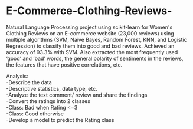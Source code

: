 # E-Commerce-Clothing-Reviews-

Natural Language Processing project using scikit-learn for Women's Clothing Reviews on an E-commerce website (23,000 reviews) using
multiple algorithms (SVM, Naive Bayes, Random Forest, KNN, and Logistic Regression) to classify them into good and bad reviews. Achieved 
an accuracy of 93.3% with SVM. Also extracted the most frequently used ‘good’ and ‘bad’ words, the general polarity of sentiments in the 
reviews, the features that have positive
correlations, etc.   
   
Analysis:       
-Describe the data     
-Descriptive statistics, data type, etc.    
-Analyze the text comment/ review and share the findings  
-Convert the ratings into 2 classes  
-Class: Bad when Rating <=3  
-Class: Good otherwise   
-Develop a model to predict the Rating class  
 

